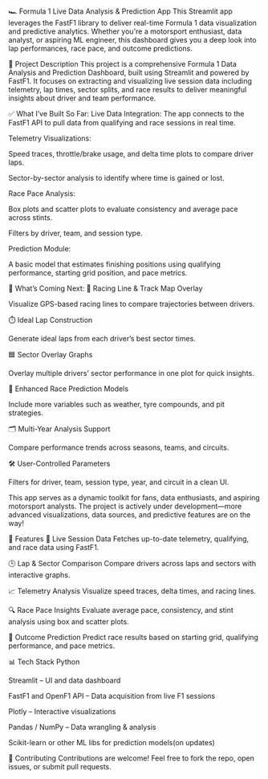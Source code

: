 🏎️ Formula 1 Live Data Analysis & Prediction App
This Streamlit app leverages the FastF1 library to deliver real-time Formula 1 data visualization and predictive analytics. Whether you're a motorsport enthusiast, data analyst, or aspiring ML engineer, this dashboard gives you a deep look into lap performances, race pace, and outcome predictions.

📌 Project Description
This project is a comprehensive Formula 1 Data Analysis and Prediction Dashboard, built using Streamlit and powered by FastF1. It focuses on extracting and visualizing live session data including telemetry, lap times, sector splits, and race results to deliver meaningful insights about driver and team performance.

✅ What I’ve Built So Far:
Live Data Integration: The app connects to the FastF1 API to pull data from qualifying and race sessions in real time.

Telemetry Visualizations:

Speed traces, throttle/brake usage, and delta time plots to compare driver laps.

Sector-by-sector analysis to identify where time is gained or lost.

Race Pace Analysis:

Box plots and scatter plots to evaluate consistency and average pace across stints.

Filters by driver, team, and session type.

Prediction Module:

A basic model that estimates finishing positions using qualifying performance, starting grid position, and pace metrics.

🔮 What’s Coming Next:
🧩 Racing Line & Track Map Overlay

Visualize GPS-based racing lines to compare trajectories between drivers.

⏱️ Ideal Lap Construction

Generate ideal laps from each driver’s best sector times.

🟦 Sector Overlay Graphs

Overlay multiple drivers’ sector performance in one plot for quick insights.

🧠 Enhanced Race Prediction Models

Include more variables such as weather, tyre compounds, and pit strategies.

🗂️ Multi-Year Analysis Support

Compare performance trends across seasons, teams, and circuits.

🛠️ User-Controlled Parameters

Filters for driver, team, session type, year, and circuit in a clean UI.

This app serves as a dynamic toolkit for fans, data enthusiasts, and aspiring motorsport analysts.
The project is actively under development—more advanced visualizations, data sources, and predictive features are on the way!

🚀 Features
📡 Live Session Data
Fetches up-to-date telemetry, qualifying, and race data using FastF1.

🕒 Lap & Sector Comparison
Compare drivers across laps and sectors with interactive graphs.

📈 Telemetry Analysis
Visualize speed traces, delta times, and racing lines.

🔍 Race Pace Insights
Evaluate average pace, consistency, and stint analysis using box and scatter plots.

🤖 Outcome Prediction
Predict race results based on starting grid, qualifying performance, and pace metrics.

📊 Tech Stack
Python

Streamlit – UI and data dashboard

FastF1 and OpenF1 API – Data acquisition from live F1 sessions

Plotly – Interactive visualizations

Pandas / NumPy – Data wrangling & analysis

Scikit-learn or other ML libs for prediction models(on updates)

🤝 Contributing
Contributions are welcome! Feel free to fork the repo, open issues, or submit pull requests.

